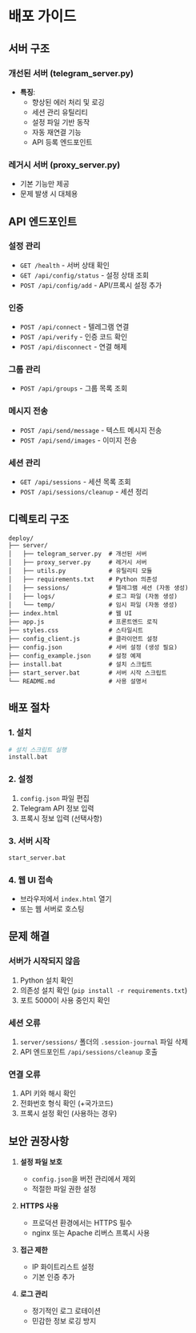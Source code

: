 # 배포 가이드

## 서버 구조

### 개선된 서버 (telegram_server.py)
- **특징**:
  - 향상된 에러 처리 및 로깅
  - 세션 관리 유틸리티
  - 설정 파일 기반 동작
  - 자동 재연결 기능
  - API 등록 엔드포인트

### 레거시 서버 (proxy_server.py)
- 기본 기능만 제공
- 문제 발생 시 대체용

## API 엔드포인트

### 설정 관리
- `GET /health` - 서버 상태 확인
- `GET /api/config/status` - 설정 상태 조회
- `POST /api/config/add` - API/프록시 설정 추가

### 인증
- `POST /api/connect` - 텔레그램 연결
- `POST /api/verify` - 인증 코드 확인
- `POST /api/disconnect` - 연결 해제

### 그룹 관리
- `POST /api/groups` - 그룹 목록 조회

### 메시지 전송
- `POST /api/send/message` - 텍스트 메시지 전송
- `POST /api/send/images` - 이미지 전송

### 세션 관리
- `GET /api/sessions` - 세션 목록 조회
- `POST /api/sessions/cleanup` - 세션 정리

## 디렉토리 구조

```
deploy/
├── server/
│   ├── telegram_server.py  # 개선된 서버
│   ├── proxy_server.py     # 레거시 서버
│   ├── utils.py            # 유틸리티 모듈
│   ├── requirements.txt    # Python 의존성
│   ├── sessions/           # 텔레그램 세션 (자동 생성)
│   ├── logs/               # 로그 파일 (자동 생성)
│   └── temp/               # 임시 파일 (자동 생성)
├── index.html              # 웹 UI
├── app.js                  # 프론트엔드 로직
├── styles.css              # 스타일시트
├── config_client.js        # 클라이언트 설정
├── config.json             # 서버 설정 (생성 필요)
├── config_example.json     # 설정 예제
├── install.bat             # 설치 스크립트
├── start_server.bat        # 서버 시작 스크립트
└── README.md               # 사용 설명서
```

## 배포 절차

### 1. 설치
```bash
# 설치 스크립트 실행
install.bat
```

### 2. 설정
1. `config.json` 파일 편집
2. Telegram API 정보 입력
3. 프록시 정보 입력 (선택사항)

### 3. 서버 시작
```bash
start_server.bat
```

### 4. 웹 UI 접속
- 브라우저에서 `index.html` 열기
- 또는 웹 서버로 호스팅

## 문제 해결

### 서버가 시작되지 않음
1. Python 설치 확인
2. 의존성 설치 확인 (`pip install -r requirements.txt`)
3. 포트 5000이 사용 중인지 확인

### 세션 오류
1. `server/sessions/` 폴더의 `.session-journal` 파일 삭제
2. API 엔드포인트 `/api/sessions/cleanup` 호출

### 연결 오류
1. API 키와 해시 확인
2. 전화번호 형식 확인 (+국가코드)
3. 프록시 설정 확인 (사용하는 경우)

## 보안 권장사항

1. **설정 파일 보호**
   - `config.json`을 버전 관리에서 제외
   - 적절한 파일 권한 설정

2. **HTTPS 사용**
   - 프로덕션 환경에서는 HTTPS 필수
   - nginx 또는 Apache 리버스 프록시 사용

3. **접근 제한**
   - IP 화이트리스트 설정
   - 기본 인증 추가

4. **로그 관리**
   - 정기적인 로그 로테이션
   - 민감한 정보 로깅 방지